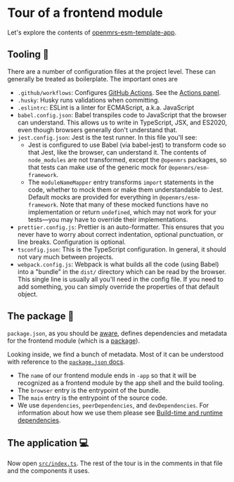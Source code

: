 # Tour of a frontend module

Let's explore the contents of
[openmrs-esm-template-app](https://github.com/openmrs/openmrs-esm-template-app).

## Tooling 🧰

There are a number of configuration files at the project level. These
can generally be treated as boilerplate. The important ones are

- `.github/workflows`: Configures [GitHub Actions](https://docs.github.com/en/actions).
  See the [Actions panel](https://github.com/openmrs/openmrs-esm-template-app/actions).
- `.husky`: Husky runs validations when committing.
- `.eslintrc`: ESLint is a linter for ECMAScript, a.k.a. JavaScript
- `babel.config.json`: Babel transpiles code to JavaScript that the browser can understand.
  This allows us to write in TypeScript, JSX, and ES2020, even though browsers
  generally don't understand that.
- `jest.config.json`: Jest is the test runner. In this file you'll see:
  - Jest is configured to use Babel (via babel-jest) to transform code so that Jest, like the
    browser, can understand it. The contents of `node_modules` are not transformed,
    except the `@openmrs` packages, so that tests can make use of the generic mock
    for `@openmrs/esm-framework`.
  - The `moduleNameMapper` entry transforms `import`
    statements in the code, whether to mock them or make them understandable to Jest.
    Default mocks are provided for everything in `@openmrs/esm-framework`. Note that many
    of these mocked functions have no implementation or return `undefined`, which may
    not work for your tests—you may have to override their implementations.
- `prettier.config.js`: Prettier is an auto-formatter. This ensures that you never have
  to worry about correct indentation, optional punctuation, or line breaks. Configuration
  is optional.
- `tsconfig.json`: This is the TypeScript configuration. In general, it should not
  vary much between projects.
- `webpack.config.js`: Webpack is what builds all the code (using Babel) into
  a "bundle" in the `dist/` directory which can be read by the browser. This single
  line is usually all you'll need in the config file. If you need to add something,
  you can simply override the properties of that default object.

## The package 📂

`package.json`, as you should be [aware](./prerequisites.md), defines dependencies and
metadata for the frontend module (which is a
[package](https://docs.npmjs.com/about-packages-and-modules)).

Looking inside, we find a bunch of metadata. Most of it can be understood with reference
to the [`package.json` docs](https://docs.npmjs.com/cli/v7/configuring-npm/package-json).
- The `name` of our frontend module ends in `-app` so that it will be recognized as a frontend module
  by the app shell and the build tooling.
- The `browser` entry is the entrypoint of the bundle.
- The `main` entry is the entrypoint of the source code.
- We use `dependencies`, `peerDependencies`, and `devDependencies`. For information
  about how we use them please see [Build-time and runtime dependencies](../main/deps.md).

## The application 💻

Now open
[`src/index.ts`](https://github.com/openmrs/openmrs-esm-template-app/blob/master/src/index.ts).
The rest of the tour is in the comments in that file and the components
it uses.
